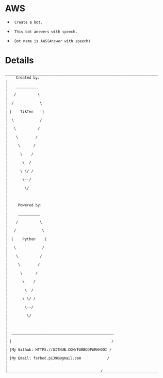 # AWS
-
       Create a bot.
-
       This bot answers with speech.
-
       Bot name is AWS(Answer with speech)

# Details
    __________________________________________________________________________
         Created by:                                                            |
    |    __________                                                             |
    |   /          \                                                            |
    |  /            \                                                           |
    | |    TikTen    |                                                          |
    |  \            /                                                           |
    |   \          /                                                            |
    |    \        /                                                             |
    |     \      /                                                              |
    |      \    /                                                               |
    |       \  /                                                                |
    |      \ \/ /                                                               |
    |       \--/                                                                |
    |        \/                                                                 |
    |                                                                           |
    |     Powered by:                                                           |
    |     __________                                                            |
    |    /          \                                                           |
    |   /            \                                                          |
    |  |    Python    |                                                         |
    |   \            /                                                          |
    |    \          /                                                           |
    |     \        /                                                            |
    |      \      /                                                             |
    |       \    /                                                              |
    |        \  /                                                               |
    |       \ \/ /                                                              |
    |        \--/                                                               |
    |         \/                                                                |
    |                                                                           |
    |  _______________________________________________                          |
    | |                                              /                          |
    | |My Github: HTTPS://GITHUB.COM/FARBODPARKHOOI /                           |
    | |My Email: farbod.p1390@gmail.com            /                            |
    | |___________________________________________/_____________________________|
